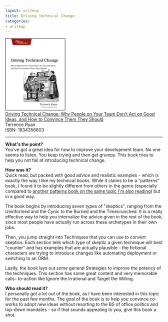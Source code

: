 ```yaml
---
layout: writeup
title: Driving Technical Change
categories:
- writeup
---
```


![](/static/driving-technical-change.jpeg)  
[Driving Technical Change: Why People on Your Team Don't Act on Good Ideas, and How to Convince Them They Should][link]  
Terrence Ryan  
ISBN: 1934356603

---

**What's the point?**  
You've got a great idea for how to improve your development team. No one 
seems to listen. You keep trying and then get grumpy. This book tries to help
you not fail at introducing technical change.

**How was it?**  
Quick read, but packed with good advice and realistic examples - which is
exactly the way I like my technical books. While it claims to be a "patterns"
book, I found it to be slightly different from others in the genre (especially
compared to [another patterns book on the same topic I'm also reading][fc])
but in a good way.

The book begins by introducing seven types of "skeptics", ranging from the
Uninformed and the Cynic to the Burned and the Timecrunched. It is a really 
effective way to help you internalize the advice given in the rest of the 
book, since most people have actually run across these archetypes in their
own jobs.

Then, you jump straight into Techniques that you can use to convert skeptics.
Each section tells which type of skeptic a given technique will best 
"counter" and has examples that are actually plausible - the fictional 
characters are trying to introduce changes like automating deployment or
switching to an ORM.

Lastly, the book lays out some general Strategies to improve the potency of 
the techniques. This section has some great content and very memorable calls-
to-action like Ignore the Irrational and Target the Willing.

**Who should read it?**  
I personally got a lot out of the book, as I have been interested in this 
topic for the past few months. The goal of the book is to help you convince 
co-works to adopt new ideas without resorting to the BS of office politics and
top-down mandates - so if that sounds appealing to you, give this book a shot.

[link]: http://pragprog.com/book/trevan/driving-technical-change
[fc]: http://www.amazon.com/Fearless-Change-Patterns-Introducing-Ideas/dp/0201741571
